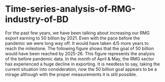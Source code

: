 # Time-series-analysis-of-RMG-industry-of-BD
For the past few years, we have been talking about increasing our RMG export earning to 50 billion by 2021. Even with the pace before the pandemic we were long way off. It would have taken 4/5 more years to reach the milestone. 
The following figure shows that the goal of 50 billion would have been reached by 2025-26. This figure represents the analysis of the before pandemic data. 
In the month of April & May, the RMG sector has experienced a huge decline in exporting. It is needless to say, taking the current situation into consideration, now the 50 billion goal appears to be a mirage although with the proper measurements it is still possible. 
